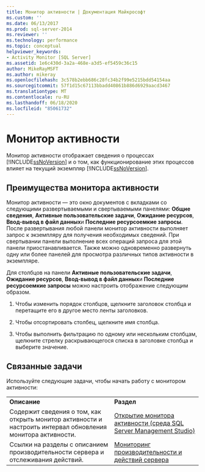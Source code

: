 ```yaml
---
title: Монитор активности | Документация Майкрософт
ms.custom: ''
ms.date: 06/13/2017
ms.prod: sql-server-2014
ms.reviewer: ''
ms.technology: performance
ms.topic: conceptual
helpviewer_keywords:
- Activity Monitor [SQL Server]
ms.assetid: 1e6c430d-3a2a-468e-a3d5-ef5459c36c15
author: MikeRayMSFT
ms.author: mikeray
ms.openlocfilehash: 3c578b2ebb686c28fc34b2f99e5215bdd54154aa
ms.sourcegitcommit: 57f1d15c67113bbadd40861b886d6929aacd3467
ms.translationtype: MT
ms.contentlocale: ru-RU
ms.lasthandoff: 06/18/2020
ms.locfileid: "85061732"
---
```

# <a name="activity-monitor"></a>Монитор активности
  Монитор активности отображает сведения о процессах [!INCLUDE[ssNoVersion](../../includes/ssnoversion-md.md)] и о том, как функционирование этих процессов влияет на текущий экземпляр [!INCLUDE[ssNoVersion](../../includes/ssnoversion-md.md)].  
  
## <a name="benefits-of-activity-monitor"></a>Преимущества монитора активности  
 Монитор активности — это окно документов с вкладками со следующими развертываемыми и свертываемыми панелями: **Общие сведения**, **Активные пользовательские задачи**, **Ожидание ресурсов**, **Ввод-вывод в файл данных**и **Последние ресурсоемкие запросы**. После развертывания любой панели монитор активности выполняет запрос к экземпляру для получения необходимых сведений. При свертывании панели выполнение всех операций запроса для этой панели приостанавливается. Также можно одновременно развернуть одну или более панелей для просмотра различных типов активности в экземпляре.  
  
 Для столбцов на панели **Активные пользовательские задачи**, **Ожидание ресурсов**, **Ввод-вывод в файл данных**и **Последние ресурсоемкие запросы** можно настроить отображение следующим образом.  
  
1.  Чтобы изменить порядок столбцов, щелкните заголовок столбца и перетащите его в другое место ленты заголовков.  
  
2.  Чтобы отсортировать столбец, щелкните имя столбца.  
  
3.  Чтобы выполнить фильтрацию по одному или нескольким столбцам, щелкните стрелку раскрывающегося списка в заголовке столбца и выберите значение.  
  
## <a name="related-tasks"></a>Связанные задачи  
 Используйте следующие задачи, чтобы начать работу с монитором активности:  
  
|||  
|-|-|  
|**Описание**|**Раздел**|  
|Содержит сведения о том, как открыть монитор активности и настроить интервал обновления монитора активности.|[Открытие монитора активности (среда SQL Server Management Studio)](../performance-monitor/open-activity-monitor-sql-server-management-studio.md)|  
|Ссылки на разделы с описанием производительности сервера и отслеживания действий.|[Мониторинг производительности и действий сервера](../performance/server-performance-and-activity-monitoring.md)|  
  
  
